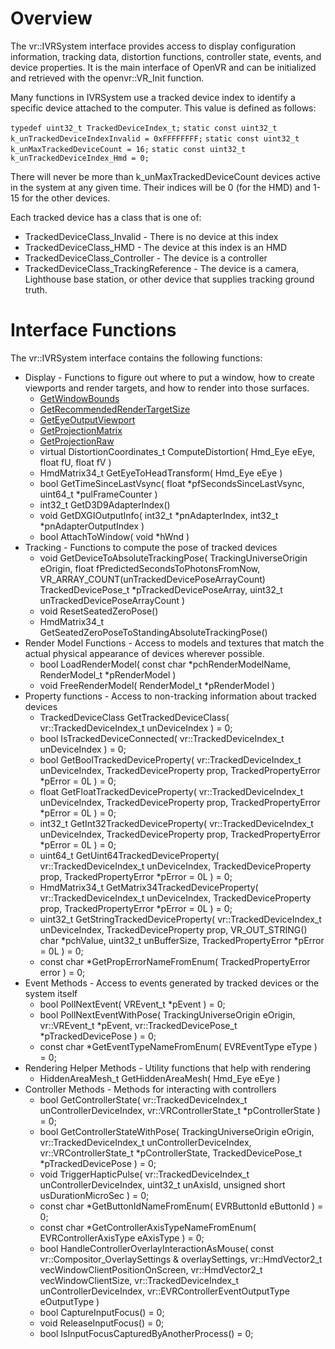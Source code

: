 # Overview

The vr::IVRSystem interface provides access to display configuration information, tracking data, distortion functions, controller state, events, and device properties. It is the main interface of OpenVR and can be initialized and retrieved with the openvr::VR_Init function.

Many functions in IVRSystem use a tracked device index to identify a specific device attached to the computer. This value is defined as follows:

 `typedef uint32_t TrackedDeviceIndex_t;`
 `static const uint32_t k_unTrackedDeviceIndexInvalid = 0xFFFFFFFF;`
 `static const uint32_t k_unMaxTrackedDeviceCount = 16;`
 `static const uint32_t k_unTrackedDeviceIndex_Hmd = 0;`

There will never be more than k_unMaxTrackedDeviceCount devices active in the system at any given time. Their indices will be 0 (for the HMD) and 1-15 for the other devices. 

Each tracked device has a class that is one of:
* TrackedDeviceClass_Invalid - There is no device at this index
* TrackedDeviceClass_HMD - The device at this index is an HMD
* TrackedDeviceClass_Controller - The device is a controller
* TrackedDeviceClass_TrackingReference - The device is a camera, Lighthouse base station, or other device that supplies tracking ground truth.

# Interface Functions

The vr::IVRSystem interface contains the following functions:
* Display - Functions to figure out where to put a window, how to create viewports and render targets, and how to render into those surfaces.
  * [GetWindowBounds](https://github.com/ValveSoftware/openvr/wiki/IVRSystem::GetWindowBounds)
  * [GetRecommendedRenderTargetSize](IVRSystem::GetRecommendedRenderTargetSize)
  * [GetEyeOutputViewport](IVRSystem::GetEyeOutputViewport)
  * [GetProjectionMatrix](IVRSystem::GetProjectionMatrix)
  * [GetProjectionRaw](IVRSystem::GetProjectionRaw)
  * virtual DistortionCoordinates_t ComputeDistortion( Hmd_Eye eEye, float fU, float fV )
  * HmdMatrix34_t GetEyeToHeadTransform( Hmd_Eye eEye )
  * bool GetTimeSinceLastVsync( float *pfSecondsSinceLastVsync, uint64_t *pulFrameCounter )
  * int32_t GetD3D9AdapterIndex()
  * void GetDXGIOutputInfo( int32_t *pnAdapterIndex, int32_t *pnAdapterOutputIndex )
  * bool AttachToWindow( void *hWnd )
* Tracking - Functions to compute the pose of tracked devices
  * void GetDeviceToAbsoluteTrackingPose( TrackingUniverseOrigin eOrigin, float fPredictedSecondsToPhotonsFromNow, VR_ARRAY_COUNT(unTrackedDevicePoseArrayCount) TrackedDevicePose_t *pTrackedDevicePoseArray, uint32_t unTrackedDevicePoseArrayCount )
  * void ResetSeatedZeroPose()
  * HmdMatrix34_t GetSeatedZeroPoseToStandingAbsoluteTrackingPose()
* Render Model Functions - Access to models and textures that match the actual physical appearance of devices wherever possible.
  * bool LoadRenderModel( const char *pchRenderModelName, RenderModel_t *pRenderModel )
  * void FreeRenderModel( RenderModel_t *pRenderModel )
* Property functions - Access to non-tracking information about tracked devices
  * TrackedDeviceClass GetTrackedDeviceClass( vr::TrackedDeviceIndex_t unDeviceIndex ) = 0;
  * bool IsTrackedDeviceConnected( vr::TrackedDeviceIndex_t unDeviceIndex ) = 0;
  * bool GetBoolTrackedDeviceProperty( vr::TrackedDeviceIndex_t unDeviceIndex, TrackedDeviceProperty prop, TrackedPropertyError *pError = 0L ) = 0;
  * float GetFloatTrackedDeviceProperty( vr::TrackedDeviceIndex_t unDeviceIndex, TrackedDeviceProperty prop, TrackedPropertyError *pError = 0L ) = 0;
  * int32_t GetInt32TrackedDeviceProperty( vr::TrackedDeviceIndex_t unDeviceIndex, TrackedDeviceProperty prop, TrackedPropertyError *pError = 0L ) = 0;
  * uint64_t GetUint64TrackedDeviceProperty( vr::TrackedDeviceIndex_t unDeviceIndex, TrackedDeviceProperty prop, TrackedPropertyError *pError = 0L ) = 0;
  * HmdMatrix34_t GetMatrix34TrackedDeviceProperty( vr::TrackedDeviceIndex_t unDeviceIndex, TrackedDeviceProperty prop, TrackedPropertyError *pError = 0L ) = 0;
  * uint32_t GetStringTrackedDeviceProperty( vr::TrackedDeviceIndex_t unDeviceIndex, TrackedDeviceProperty prop, VR_OUT_STRING() char *pchValue, uint32_t unBufferSize, TrackedPropertyError *pError = 0L ) = 0;
  * const char *GetPropErrorNameFromEnum( TrackedPropertyError error ) = 0;
* Event Methods - Access to events generated by tracked devices or the system itself
  * bool PollNextEvent( VREvent_t *pEvent ) = 0;
  * bool PollNextEventWithPose( TrackingUniverseOrigin eOrigin, vr::VREvent_t *pEvent, vr::TrackedDevicePose_t *pTrackedDevicePose ) = 0;
  * const char *GetEventTypeNameFromEnum( EVREventType eType ) = 0;
* Rendering Helper Methods - Utility functions that help with rendering
  * HiddenAreaMesh_t GetHiddenAreaMesh( Hmd_Eye eEye )
* Controller Methods - Methods for interacting with controllers
  * bool GetControllerState( vr::TrackedDeviceIndex_t unControllerDeviceIndex, vr::VRControllerState_t *pControllerState ) = 0;
  * bool GetControllerStateWithPose( TrackingUniverseOrigin eOrigin, vr::TrackedDeviceIndex_t unControllerDeviceIndex, vr::VRControllerState_t *pControllerState, TrackedDevicePose_t *pTrackedDevicePose ) = 0;
  * void TriggerHapticPulse( vr::TrackedDeviceIndex_t unControllerDeviceIndex, uint32_t unAxisId, unsigned short usDurationMicroSec ) = 0;
  * const char *GetButtonIdNameFromEnum( EVRButtonId eButtonId ) = 0;
  * const char *GetControllerAxisTypeNameFromEnum( EVRControllerAxisType eAxisType ) = 0;
  * bool HandleControllerOverlayInteractionAsMouse( const vr::Compositor_OverlaySettings & overlaySettings, 	vr::HmdVector2_t vecWindowClientPositionOnScreen, vr::HmdVector2_t vecWindowClientSize,		vr::TrackedDeviceIndex_t unControllerDeviceIndex, vr::EVRControllerEventOutputType eOutputType	)
  * bool CaptureInputFocus() = 0;
  * void ReleaseInputFocus() = 0;
  * bool IsInputFocusCapturedByAnotherProcess() = 0;

